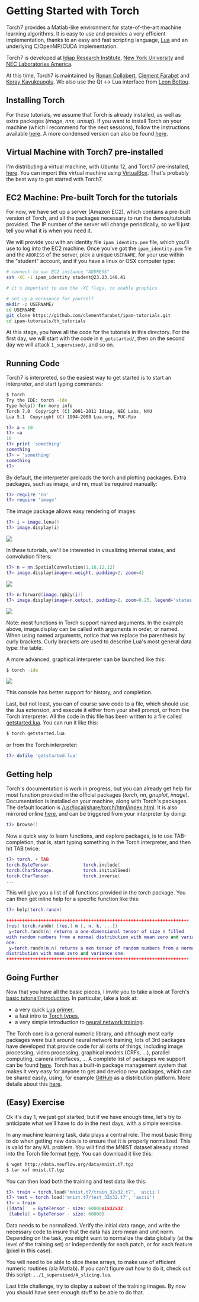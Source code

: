 Getting Started with Torch
==========================

Torch7 provides a Matlab-like environment for state-of-the-art machine
learning algorithms. It is easy to use and provides a very efficient 
implementation, thanks to an easy and fast scripting language,
[Lua](http://www.lua.org/) and an underlying C/OpenMP/CUDA implementation.

Torch7 is developed at 
[Idiap Research Institute](http://www.idiap.ch/), 
[New York University](http://www.cs.nyu.edu/~yann/) and
[NEC Laboratories America](http://www.nec-labs.com/). 

At this time, Torch7 is maintained by 
[Ronan Collobert](http://ronan.collobert.com/), 
[Clement Farabet](http://www.clement.farabet.net/)
and 
[Koray Kavukcuoglu](http://koray.kavukcuoglu.org/).
We also use the Qt <-> Lua interface from 
[Leon Bottou](http://leon.bottou.org/).

Installing Torch
----------------

For these tutorials, we assume that Torch is already installed, as well as extra
packages (_image_, _nnx_, _unsup_). If you want to install Torch on your machine
(which I recommend for the next sessions), follow the instructions available
[here](http://www.torch.ch/manual/install/index). A more condensed version can 
also be found [here](http://code.cogbits.com/).

Virtual Machine with Torch7 pre-installed
-----------------------------------------

I'm distributing a virtual machine, with Ubuntu 12, and Torch7 pre-installed,
[here](http://data.neuflow.org/share/Torch7.ova). You can import this virtual
machine using [VirtualBox](https://www.virtualbox.org/). That's probably
the best way to get started with Torch7.

EC2 Machine: Pre-built Torch for the tutorials
----------------------------------------------

For now, we have set up a server (Amazon EC2), which contains a pre-built version 
of Torch, and all the packages necessary to run the demos/tutorials provided.
The IP number of the server will change periodically, so we'll just tell you
what it is when you need it.

We will provide you with an identity file `ipam_identity.pem` file, which you'll use
to log into the EC2 machine. Once you've got the `ipam_identity.pem` file and the 
`ADDRESS` of the server, pick a unique `USERNAME`, for your use within the "student"
account, and if you have a linux or OSX computer type:

```bash
# connect to our EC2 instance "ADDRESS"
ssh -XC -i ipam_identity student@23.23.148.41

# it's important to use the -XC flags, to enable graphics

# set up a workspace for yourself
mkdir -p USERNAME/
cd USERNAME
git clone https://github.com/clementfarabet/ipam-tutorials.git
cd ipam-tutorials/th_tutorials
```

At this stage, you have all the code for the tutorials in this directory.
For the first day, we will start with the code in `0_getstarted/`, then
on the second day we will attack `1_supervised/`, and so on.

Running Code
------------

Torch7 is interpreted, so the easiest way to get started is to start an
interpreter, and start typing commands:

```bash
$ torch
Try the IDE: torch -ide
Type help() for more info
Torch 7.0  Copyright (C) 2001-2011 Idiap, NEC Labs, NYU
Lua 5.1  Copyright (C) 1994-2008 Lua.org, PUC-Rio
```

```lua
t7> a = 10
t7> =a
10
t7> print 'something'
something
t7> = 'something'
something
t7> 
```

By default, the interpreter preloads the torch and plotting packages. Extra
packages, such as image, and nn, must be required manually:

```lua
t7> require 'nn'
t7> require 'image'
```

The image package allows easy rendering of images:

```lua
t7> i = image.lena()
t7> image.display(i)
```

![](https://github.com/clementfarabet/ipam-tutorials/raw/master/th_tutorials/0_getstarted/img/lena.png)

In these tutorials, we'll be interested in visualizing internal states, and
convolution filters:

```lua
t7> n = nn.SpatialConvolution(1,16,12,12)
t7> image.display{image=n.weight, padding=2, zoom=4}
```

![](https://github.com/clementfarabet/ipam-tutorials/raw/master/th_tutorials/0_getstarted/img/filters.png)

```lua
t7> n:forward(image.rgb2y(i))
t7> image.display{image=n.output, padding=2, zoom=0.25, legend='states'}
```

![](https://github.com/clementfarabet/ipam-tutorials/raw/master/th_tutorials/0_getstarted/img/states.png)

Note: most functions in Torch support named arguments. In the example above, 
image.display can be called with arguments in order, or named. When using named
arguments, notice that we replace the parenthesis by curly brackets. Curly
brackets are used to describe Lua's most general data type: the table.

A more advanced, graphical interpreter can be launched like this:

```bash
$ torch -ide
```

![](https://github.com/clementfarabet/ipam-tutorials/raw/master/th_tutorials/0_getstarted/img/ide.png)

This console has better support for history, and completion.

Last, but not least, you can of course save code to a file, which should use
the .lua extension, and execute it either from your shell prompt, or from
the Torch interpreter. All the code in this file has been written to a file
called [getstarted.lua](./getstarted.lua). You can run it like this:

```bash
$ torch getstarted.lua
```

or from the Torch interpreter:

```lua
t7> dofile 'getstarted.lua'
```

Getting help
------------

Torch's documentation is work in progress, but you can already get help for most function 
provided in the official packages (_torch_, _nn_, _gnuplot_, _image_). Documentation
is installed on your machine, along with Torch's packages. The default location is 
[/usr/local/share/torch/html/index.html](file:///usr/local/share/torch/html/index.html). It
is also mirrored online [here](http://www.torch.ch/manual), and can be triggered from
your interpreter by doing:

```lua
t7> browse()
```

Now a quick way to learn functions, and explore packages, is to use TAB-completion, that is,
start typing something in the Torch interpreter, and then hit TAB twice:

```lua
t7> torch. + TAB
torch.ByteTensor.            torch.include(
torch.CharStorage.           torch.initialSeed(
torch.CharTensor.            torch.inverse(
...
```

This will give you a list of all functions provided in the _torch_ package. You can then
get inline help for a specific function like this:

```lua
t7> help(torch.randn)

+++++++++++++++++++++++++++++++++++++++++++++++++++++++++++++++++++++
[res] torch.randn( [res,] m [, n, k, ...])       
 y=torch.randn(n) returns a one-dimensional tensor of size n filled 
with random numbers from a normal distribution with mean zero and variance 
one.
 y=torch.randn(m,n) returns a mxn tensor of random numbers from a normal 
distribution with mean zero and variance one.
+++++++++++++++++++++++++++++++++++++++++++++++++++++++++++++++++++++
```

Going Further
-------------

Now that you have all the basic pieces, I invite you to take a look at Torch's
[basic tutorial/introduction](http://www.torch.ch/manual/tutorial/index). In
particular, take a look at: 

  * a very quick [Lua primer](http://www.torch.ch/manual/tutorial/index#lua_basics),
  * a fast intro to [Torch types](http://www.torch.ch/manual/tutorial/index#torch_basicsplaying_with_tensors),
  * a very simple introduction to [neural network training](http://www.torch.ch/manual/tutorial/index#exampletraining_a_neural_network).

The Torch core is a general numeric library, and although most early packages were
built around neural network training, lots of 3rd packages have developed that
provide code for all sorts of things, including image processing, video processing,
graphical models (CRFs, ...), parallel computing, camera interfaces, ... A complete
list of packages we support can be found [here](http://code.cogbits.com/packages/).
Torch has a built-in package management system that makes it very easy for anyone
to get and develop new packages, which can be shared easily, using, for example 
[GitHub](https://github.com/) as a distribution platform. More details about this
[here](http://www.torch.ch/manual/install/index#the_torch_package_management_system).

(Easy) Exercise
---------------

Ok it's day 1, we just got started, but if we have enough time, let's try to anticipate 
what we'll have to do in the next days, with a simple exercise.

In any machine learning task, data plays a central role. The most basic thing to
do when getting new data is to ensure that it is properly normalized. This is
valid for any ML problem. You will find the MNIST dataset already stored into
the Torch file format [here](http://data.neuflow.org/data/mnist.t7.tgz). You can
download it like this:

```bash
$ wget http://data.neuflow.org/data/mnist.t7.tgz
$ tar xvf mnist.t7.tgz
```

You can then load both the training and test data like this:

```lua
t7> train = torch.load('mnist.t7/train_32x32.t7', 'ascii')
t7> test = torch.load('mnist.t7/test_32x32.t7', 'ascii')
t7> = train
{[data]   = ByteTensor - size: 60000x1x32x32
 [labels] = ByteTensor - size: 60000}
```
	
Data needs to be normalized. Verify the initial data range, and
write the necessary code to insure that the data has zero mean and
unit norm. Depending on the task, you might want to normalize the
data globally (at the level of the training set) or independently
for each patch, or for each feature (pixel in this case).

You will need to be able to slice these arrays, to make use of
efficient numeric routines (ala Matlab). If you can't figure out how
to do it, check out this script: `../1_supervised/A_slicing.lua`.

Last little challenge, try to display a subset of the training
images. By now you should have seen enough stuff to be able to 
do that.
